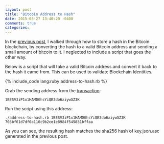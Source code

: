 ```yaml
---
layout: post
title: "Bitcoin Address to Hash"
date: 2015-03-27 13:40:20 -0400
comments: true
categories: 
---
```


In the [previous post](http://jrruethe.github.io/blog/2015/02/28/blockchain-identity/), I walked through how to store a hash in the Bitcoin blockchain, by converting the hash to a valid Bitcoin address and sending a small amount of bitcoin to it. I neglected to include a script that goes the other way.

Below is a script that will take a valid Bitcoin address and convert it back to the hash it came from. This can be used to validate Blockchain Identities.

{% include_code lang:ruby address-to-hash.rb %}

Grab the sending address from the [transaction](https://blockchain.info/tx/68cbd46b5b1b5ac4ce3369c04a0366da733182b6a7b329317aa1c87feb46f96d):

    1BESV3iP1x1HAMDGhsYiQE3do6aiywGZ3K
    
Run the script using this address:

    ./address-to-hash.rb 1BESV3iP1x1HAMDGhsYiQE3do6aiywGZ3K 
    703bf01d7df0a110c9b2ce1e8984f545831bffaa
    
As you can see, the resulting hash matches the sha256 hash of key.json.asc generated in the previous post.